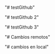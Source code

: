 "# testGithub" 


"# testGithub 2" 


"# testGithub 3" 


"# Cambios remotos"


"# cambios en local" 


